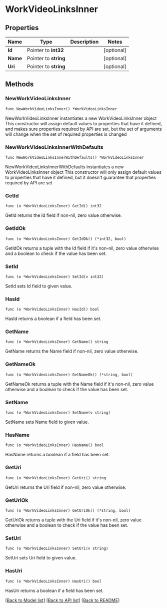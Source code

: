 # WorkVideoLinksInner

## Properties

Name | Type | Description | Notes
------------ | ------------- | ------------- | -------------
**Id** | Pointer to **int32** |  | [optional] 
**Name** | Pointer to **string** |  | [optional] 
**Uri** | Pointer to **string** |  | [optional] 

## Methods

### NewWorkVideoLinksInner

`func NewWorkVideoLinksInner() *WorkVideoLinksInner`

NewWorkVideoLinksInner instantiates a new WorkVideoLinksInner object
This constructor will assign default values to properties that have it defined,
and makes sure properties required by API are set, but the set of arguments
will change when the set of required properties is changed

### NewWorkVideoLinksInnerWithDefaults

`func NewWorkVideoLinksInnerWithDefaults() *WorkVideoLinksInner`

NewWorkVideoLinksInnerWithDefaults instantiates a new WorkVideoLinksInner object
This constructor will only assign default values to properties that have it defined,
but it doesn't guarantee that properties required by API are set

### GetId

`func (o *WorkVideoLinksInner) GetId() int32`

GetId returns the Id field if non-nil, zero value otherwise.

### GetIdOk

`func (o *WorkVideoLinksInner) GetIdOk() (*int32, bool)`

GetIdOk returns a tuple with the Id field if it's non-nil, zero value otherwise
and a boolean to check if the value has been set.

### SetId

`func (o *WorkVideoLinksInner) SetId(v int32)`

SetId sets Id field to given value.

### HasId

`func (o *WorkVideoLinksInner) HasId() bool`

HasId returns a boolean if a field has been set.

### GetName

`func (o *WorkVideoLinksInner) GetName() string`

GetName returns the Name field if non-nil, zero value otherwise.

### GetNameOk

`func (o *WorkVideoLinksInner) GetNameOk() (*string, bool)`

GetNameOk returns a tuple with the Name field if it's non-nil, zero value otherwise
and a boolean to check if the value has been set.

### SetName

`func (o *WorkVideoLinksInner) SetName(v string)`

SetName sets Name field to given value.

### HasName

`func (o *WorkVideoLinksInner) HasName() bool`

HasName returns a boolean if a field has been set.

### GetUri

`func (o *WorkVideoLinksInner) GetUri() string`

GetUri returns the Uri field if non-nil, zero value otherwise.

### GetUriOk

`func (o *WorkVideoLinksInner) GetUriOk() (*string, bool)`

GetUriOk returns a tuple with the Uri field if it's non-nil, zero value otherwise
and a boolean to check if the value has been set.

### SetUri

`func (o *WorkVideoLinksInner) SetUri(v string)`

SetUri sets Uri field to given value.

### HasUri

`func (o *WorkVideoLinksInner) HasUri() bool`

HasUri returns a boolean if a field has been set.


[[Back to Model list]](../README.md#documentation-for-models) [[Back to API list]](../README.md#documentation-for-api-endpoints) [[Back to README]](../README.md)


